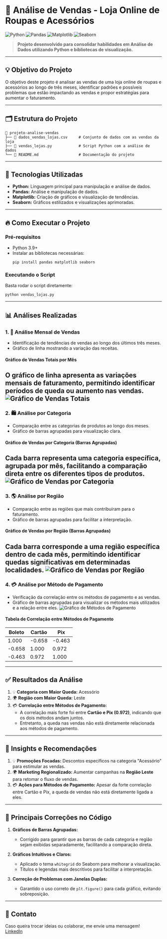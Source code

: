 # 🛒 Análise de Vendas - Loja Online de Roupas e Acessórios

![Python](https://img.shields.io/badge/Python-3.9%2B-blue)
![Pandas](https://img.shields.io/badge/Pandas-1.4.0%2B-orange)
![Matplotlib](https://img.shields.io/badge/Matplotlib-3.5.1-red)
![Seaborn](https://img.shields.io/badge/Seaborn-0.11.2-green)

> **Projeto desenvolvido para consolidar habilidades em Análise de Dados utilizando Python e bibliotecas de visualização.**

---

## 💡 Objetivo do Projeto
O objetivo deste projeto é analisar as vendas de uma loja online de roupas e acessórios ao longo de três meses, identificar padrões e possíveis problemas que estão impactando as vendas e propor estratégias para aumentar o faturamento.

---

## 🗂️ Estrutura do Projeto

```
📁 projeto-analise-vendas
├── 📄 dados_vendas_lojas.csv     # Conjunto de dados com as vendas da loja
├── 📄 vendas_lojas.py            # Script Python com a análise de dados
└── 📄 README.md                  # Documentação do projeto
```

---

## 🚀 Tecnologias Utilizadas
- **Python:** Linguagem principal para manipulação e análise de dados.
- **Pandas:** Análise e manipulação de dados.
- **Matplotlib:** Criação de gráficos e visualização de tendências.
- **Seaborn:** Gráficos estilizados e visualizações aprimoradas.

---

## 🔥 Como Executar o Projeto

### Pré-requisitos
- Python 3.9+
- Instalar as bibliotecas necessárias:
  ```
  pip install pandas matplotlib seaborn
  ```

### Executando o Script
Basta rodar o script diretamente:
```
python vendas_lojas.py
```

---

## 📊 Análises Realizadas

### 1. 📅 Análise Mensal de Vendas
- Identificação de tendências de vendas ao longo dos últimos três meses.
- Gráfico de linha mostrando a variação das receitas.

#### **Gráfico de Vendas Totais por Mês**
O gráfico de linha apresenta as variações mensais de faturamento, permitindo identificar períodos de queda ou aumento nas vendas.
![Gráfico de Vendas Totais](Vendas_totais.png)
---

### 2. 🛍️ Análise por Categoria
- Comparação entre as categorias de produtos ao longo dos meses.
- Gráfico de barras agrupadas para visualização clara.

#### **Gráfico de Vendas por Categoria (Barras Agrupadas)**
Cada barra representa uma categoria específica, agrupada por mês, facilitando a comparação direta entre os diferentes tipos de produtos.
![Gráfico de Vendas por Categoria](Vendas_mensais_por_categoria.png)
---

### 3. 🌎 Análise por Região
- Comparação entre as regiões que mais contribuíram para o faturamento.
- Gráfico de barras agrupadas para facilitar a interpretação.

#### **Gráfico de Vendas por Região (Barras Agrupadas)**
Cada barra corresponde a uma região específica dentro de cada mês, permitindo identificar quedas significativas em determinadas localidades.
![Gráfico de Vendas por Região](Vendas_mensais_por_regiao.png)
---

### 4. 💳 Análise por Método de Pagamento
- Verificação da correlação entre os métodos de pagamento e as vendas.
- Gráfico de barras agrupadas para visualizar os métodos mais utilizados e a relação entre eles.
![Gráfico de Métodos de Pagamento](Vendas_mensais_por_pagamento.png)
#### **Tabela de Correlação entre Métodos de Pagamento**
| Boleto | Cartão | Pix |
|-------|-------|-----|
| 1.000 | -0.658 | -0.463 |
| -0.658 | 1.000 | 0.972 |
| -0.463 | 0.972 | 1.000 |

---

## ✅ Resultados da Análise
1. 💡 **Categoria com Maior Queda:** Acessório  
2. 🌍 **Região com Maior Queda:** Leste  
3. 💳 **Correlação entre Métodos de Pagamento:**  
   - A correlação mais forte foi entre **Cartão e Pix (0.972)**, indicando que os dois métodos andam juntos.  
   - Entretanto, a queda nas vendas não está diretamente relacionada aos métodos de pagamento.  

---

## 🎯 Insights e Recomendações
1. 💡 **Promoções Focadas:** Descontos específicos na categoria "Acessório" para estimular as vendas.  
2. 🌍 **Marketing Regionalizado:** Aumentar campanhas na **Região Leste** para retomar o fluxo de vendas.  
3. 💳 **Ações para Métodos de Pagamento:** Apesar da forte correlação entre Cartão e Pix, a queda de vendas não está diretamente ligada a eles.  

---

## 📝 Principais Correções no Código
1. **Gráficos de Barras Agrupadas:**  
   - Corrigido para garantir que as barras de cada categoria e região sejam exibidas separadamente, facilitando a comparação direta.  

2. **Gráficos Intuitivos e Claros:**  
   - Aplicado o tema `whitegrid` do Seaborn para melhorar a visualização.  
   - Títulos e legendas mais descritivos para facilitar a interpretação.  

3. **Correção de Problemas com Janelas Duplas:**  
   - Garantido o uso correto de `plt.figure()` para cada gráfico, evitando sobreposição.  

---

## 📧 Contato
Caso queira trocar ideias ou colaborar, me envie uma mensagem!  
[LinkedIn](https://www.linkedin.com/in/marcoagalvao/)  
```
